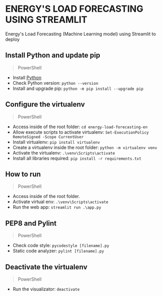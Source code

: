 # ENERGY'S LOAD FORECASTING USING STREAMLIT
Energy's Load Forecasting (Machine Learning model) using Streamlit to deploy

## Install Python and update pip
> PowerShell
* Install [Python](https://www.tutorialsteacher.com/python/install-python#:~:text=You%20can%20install%20Python%20by,to%20start%20the%20installation%20wizard.)
* Check Python version: `python --version`
* Install and upgrade pip: `python -m pip install --upgrade pip`

## Configure the virtualenv
> PowerShell
* Access inside of the root folder: `cd energy-load-forecasting-en`
* Allow execute scripts to activate virtualenv: `Set-ExecutionPolicy RemoteSigned -Scope CurrentUser`
* Install virtualenv: `pip install virtualenv`
* Create a virtualenv inside the root folder: `python -m virtualenv venv`
* Activate the virtualenv: `.\venv\Scripts\activate`
* Install all libraries required: `pip install -r requirements.txt`

## How to run
> PowerShell
* Access inside of the root folder.
* Activate virtual env: `.\venv\Scripts\activate`
* Run the web app: `streamlit run .\app.py`

## PEP8 and Pylint
> PowerShell
* Check code style: `pycodestyle [filename].py`
* Static code analyzer: `pylint [filename].py` 

## Deactivate the virtualenv
> PowerShell
* Run the visualizator: `deactivate`
